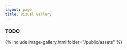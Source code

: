 ```yaml
---
layout: page
title: Visual Gallery
---
```


### TODO

{% include image-gallery.html folder="/public/assets" %}
